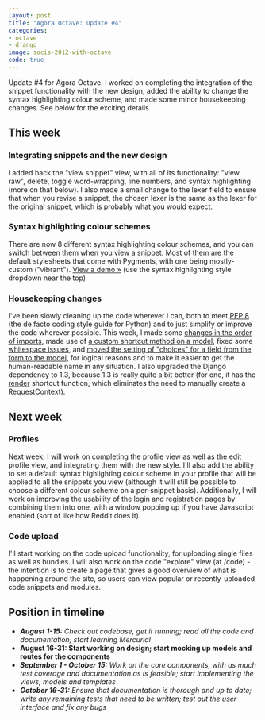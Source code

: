 ```yaml
---
layout: post
title: "Agora Octave: Update #4"
categories:
- octave
- django
image: socis-2012-with-octave
code: true
---
```


Update #4 for Agora Octave. I worked on completing the integration of the snippet functionality with the new design, added the ability to change the syntax highlighting colour scheme, and made some minor housekeeping changes. See below for the exciting details

## This week

### Integrating snippets and the new design

I added back the "view snippet" view, with all of its functionality: "view raw", delete, toggle word-wrapping, line numbers, and syntax highlighting (more on that below). I also made a small change to the lexer field to ensure that when you revise a snippet, the chosen lexer is the same as the lexer for the original snippet, which is probably what you would expect.

### Syntax highlighting colour schemes

There are now 8 different syntax highlighting colour schemes, and you can switch between them when you view a snippet. Most of them are the default stylesheets that come with Pygments, with one being mostly-custom ("vibrant"). [View a demo &raquo;](http://agora.dellsystem.me/snippet/Abgi/) (use the syntax highlighting style dropdown near the top)

### Housekeeping changes

I've been slowly cleaning up the code wherever I can, both to meet [PEP 8](http://www.python.org/dev/peps/pep-0008/) (the de facto coding style guide for Python) and to just simplify or improve the code wherever possible. This week, I made some [changes in the order of imports](http://inversethought.com/hg/agora-dellsystem/rev/a8da60d611f7), made use of [a custom shortcut method on a model](http://inversethought.com/hg/agora-dellsystem/rev/365144dad9d1), fixed some [whitespace issues](http://inversethought.com/hg/agora-dellsystem/rev/5a8f1dece263), and [moved the setting of "choices" for a field from the form to the model](http://inversethought.com/hg/agora-dellsystem/rev/d858aae811d0), for logical reasons and to make it easier to get the human-readable name in any situation. I also upgraded the Django dependency to 1.3, because 1.3 is really quite a bit better (for one, it has the [render](https://docs.djangoproject.com/en/1.3/topics/http/shortcuts/#render) shortcut function, which eliminates the need to manually create a RequestContext).

## Next week

### Profiles

Next week, I will work on completing the profile view as well as the edit profile view, and integrating them with the new style. I'll also add the ability to set a default syntax highlighting colour scheme in your profile that will be applied to all the snippets you view (although it will still be possible to choose a different colour scheme on a per-snippet basis). Additionally, I will work on improving the usability of the login and registration pages by combining them into one, with a window popping up if you have Javascript enabled (sort of like how Reddit does it).

### Code upload

I'll start working on the code upload functionality, for uploading single files as well as bundles. I will also work on the code "explore" view (at /code) - the intention is to create a page that gives a good overview of what is happening around the site, so users can view popular or recently-uploaded code snippets and modules.

## Position in timeline

* _**August 1-15:** Check out codebase, get it running; read all the code and documentation; start learning Mercurial_
* **August 16-31: Start working on design; start mocking up models and routes for the components**
* _**September 1 - October 15:** Work on the core components, with as much test coverage and documentation as is feasible; start implementing the views, models and templates_
* _**October 16-31:** Ensure that documentation is thorough and up to date; write any remaining tests that need to be written; test out the user interface and fix any bugs_

